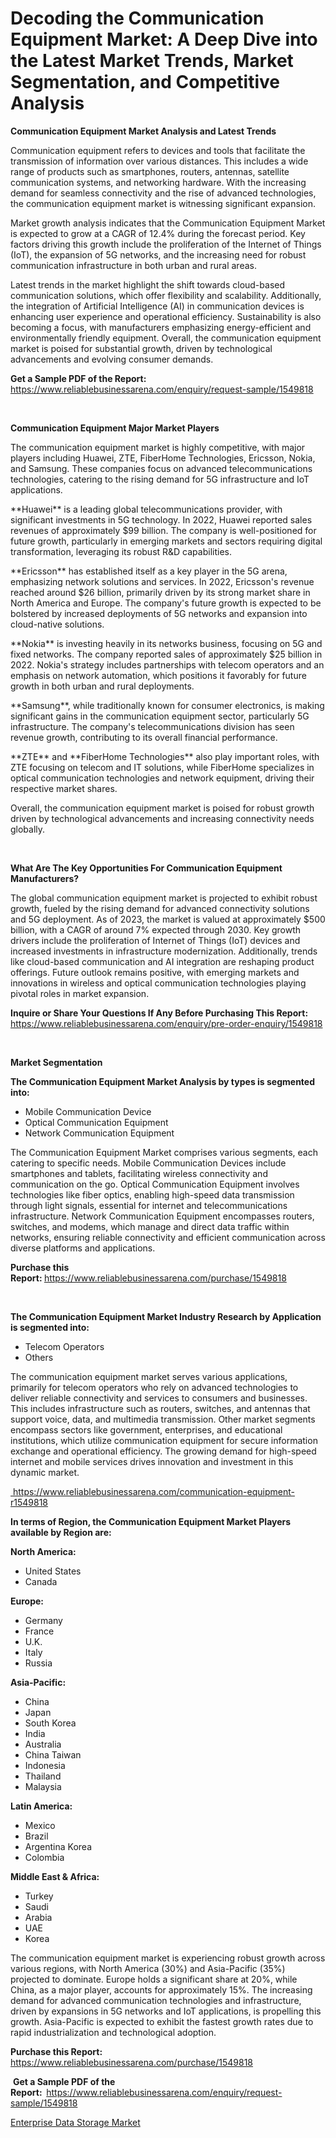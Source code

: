 <p><h1>Decoding the Communication Equipment Market: A Deep Dive into the Latest Market Trends, Market Segmentation, and Competitive Analysis</h1></p><p><strong>Communication Equipment Market Analysis and Latest Trends</strong></p>
<p><p>Communication equipment refers to devices and tools that facilitate the transmission of information over various distances. This includes a wide range of products such as smartphones, routers, antennas, satellite communication systems, and networking hardware. With the increasing demand for seamless connectivity and the rise of advanced technologies, the communication equipment market is witnessing significant expansion.</p><p>Market growth analysis indicates that the Communication Equipment Market is expected to grow at a CAGR of 12.4% during the forecast period. Key factors driving this growth include the proliferation of the Internet of Things (IoT), the expansion of 5G networks, and the increasing need for robust communication infrastructure in both urban and rural areas. </p><p>Latest trends in the market highlight the shift towards cloud-based communication solutions, which offer flexibility and scalability. Additionally, the integration of Artificial Intelligence (AI) in communication devices is enhancing user experience and operational efficiency. Sustainability is also becoming a focus, with manufacturers emphasizing energy-efficient and environmentally friendly equipment. Overall, the communication equipment market is poised for substantial growth, driven by technological advancements and evolving consumer demands.</p></p>
<p><strong>Get a Sample PDF of the Report:&nbsp;</strong> <a href="https://www.reliablebusinessarena.com/enquiry/request-sample/1549818?utm_campaign=2339&utm_medium=2&utm_source=Github&utm_content=ia&utm_term=15022025&utm_id=communication-equipment">https://www.reliablebusinessarena.com/enquiry/request-sample/1549818</a></p>
<p>&nbsp;</p>
<p><strong>Communication Equipment Major Market Players</strong></p>
<p><p>The communication equipment market is highly competitive, with major players including Huawei, ZTE, FiberHome Technologies, Ericsson, Nokia, and Samsung. These companies focus on advanced telecommunications technologies, catering to the rising demand for 5G infrastructure and IoT applications.</p><p>**Huawei** is a leading global telecommunications provider, with significant investments in 5G technology. In 2022, Huawei reported sales revenues of approximately $99 billion. The company is well-positioned for future growth, particularly in emerging markets and sectors requiring digital transformation, leveraging its robust R&D capabilities.</p><p>**Ericsson** has established itself as a key player in the 5G arena, emphasizing network solutions and services. In 2022, Ericsson's revenue reached around $26 billion, primarily driven by its strong market share in North America and Europe. The company's future growth is expected to be bolstered by increased deployments of 5G networks and expansion into cloud-native solutions.</p><p>**Nokia** is investing heavily in its networks business, focusing on 5G and fixed networks. The company reported sales of approximately $25 billion in 2022. Nokia's strategy includes partnerships with telecom operators and an emphasis on network automation, which positions it favorably for future growth in both urban and rural deployments.</p><p>**Samsung**, while traditionally known for consumer electronics, is making significant gains in the communication equipment sector, particularly 5G infrastructure. The company's telecommunications division has seen revenue growth, contributing to its overall financial performance. </p><p>**ZTE** and **FiberHome Technologies** also play important roles, with ZTE focusing on telecom and IT solutions, while FiberHome specializes in optical communication technologies and network equipment, driving their respective market shares.</p><p>Overall, the communication equipment market is poised for robust growth driven by technological advancements and increasing connectivity needs globally.</p></p>
<p>&nbsp;</p>
<p><strong>What Are The Key Opportunities For Communication Equipment Manufacturers?</strong></p>
<p><p>The global communication equipment market is projected to exhibit robust growth, fueled by the rising demand for advanced connectivity solutions and 5G deployment. As of 2023, the market is valued at approximately $500 billion, with a CAGR of around 7% expected through 2030. Key growth drivers include the proliferation of Internet of Things (IoT) devices and increased investments in infrastructure modernization. Additionally, trends like cloud-based communication and AI integration are reshaping product offerings. Future outlook remains positive, with emerging markets and innovations in wireless and optical communication technologies playing pivotal roles in market expansion.</p></p>
<p><strong>Inquire or Share Your Questions If Any Before Purchasing This Report:</strong> <a href="https://www.reliablebusinessarena.com/enquiry/pre-order-enquiry/1549818?utm_campaign=2339&utm_medium=2&utm_source=Github&utm_content=ia&utm_term=15022025&utm_id=communication-equipment">https://www.reliablebusinessarena.com/enquiry/pre-order-enquiry/1549818</a></p>
<p>&nbsp;</p>
<p><strong>Market Segmentation</strong></p>
<p><strong>The Communication Equipment Market Analysis by types is segmented into:</strong></p>
<p><ul><li>Mobile Communication Device</li><li>Optical Communication Equipment</li><li>Network Communication Equipment</li></ul></p>
<p><p>The Communication Equipment Market comprises various segments, each catering to specific needs. Mobile Communication Devices include smartphones and tablets, facilitating wireless connectivity and communication on the go. Optical Communication Equipment involves technologies like fiber optics, enabling high-speed data transmission through light signals, essential for internet and telecommunications infrastructure. Network Communication Equipment encompasses routers, switches, and modems, which manage and direct data traffic within networks, ensuring reliable connectivity and efficient communication across diverse platforms and applications.</p></p>
<p><strong>Purchase this Report:&nbsp;</strong><a href="https://www.reliablebusinessarena.com/purchase/1549818?utm_campaign=2339&utm_medium=2&utm_source=Github&utm_content=ia&utm_term=15022025&utm_id=communication-equipment">https://www.reliablebusinessarena.com/purchase/1549818</a></p>
<p>&nbsp;</p>
<p><strong>The Communication Equipment Market Industry Research by Application is segmented into:</strong></p>
<p><ul><li>Telecom Operators</li><li>Others</li></ul></p>
<p><p>The communication equipment market serves various applications, primarily for telecom operators who rely on advanced technologies to deliver reliable connectivity and services to consumers and businesses. This includes infrastructure such as routers, switches, and antennas that support voice, data, and multimedia transmission. Other market segments encompass sectors like government, enterprises, and educational institutions, which utilize communication equipment for secure information exchange and operational efficiency. The growing demand for high-speed internet and mobile services drives innovation and investment in this dynamic market.</p></p>
<p><a href="https://www.reliablebusinessarena.com/communication-equipment-r1549818?utm_campaign=2339&utm_medium=2&utm_source=Github&utm_content=ia&utm_term=15022025&utm_id=communication-equipment">&nbsp;https://www.reliablebusinessarena.com/communication-equipment-r1549818</a></p>
<p><strong>In terms of Region, the Communication Equipment Market Players available by Region are:</strong></p>
<p>
    <p> <strong> North America: </strong>
        <ul>
            <li>United States</li>
            <li>Canada</li>
        </ul>
        </p> 
    <p> <strong> Europe: </strong>
        <ul>
            <li>Germany</li>
            <li>France</li>
            <li>U.K.</li>
            <li>Italy</li>
            <li>Russia</li>
        </ul>
        </p> 
    <p> <strong> Asia-Pacific: </strong>
        <ul>
            <li>China</li>
            <li>Japan</li>
            <li>South Korea</li>
            <li>India</li>
            <li>Australia</li>
            <li>China Taiwan</li>
            <li>Indonesia</li>
            <li>Thailand</li>
            <li>Malaysia</li>
        </ul>
        </p> 
    <p> <strong> Latin America: </strong>
        <ul>
            <li>Mexico</li>
            <li>Brazil</li>
            <li>Argentina Korea</li>
            <li>Colombia</li>
        </ul>
        </p> 
    <p> <strong> Middle East & Africa: </strong>
        <ul>
            <li>Turkey</li>
            <li>Saudi</li>
            <li>Arabia</li>
            <li>UAE</li>
            <li>Korea</li>
        </ul>
    </p>
    </p>
<p><p>The communication equipment market is experiencing robust growth across various regions, with North America (30%) and Asia-Pacific (35%) projected to dominate. Europe holds a significant share at 20%, while China, as a major player, accounts for approximately 15%. The increasing demand for advanced communication technologies and infrastructure, driven by expansions in 5G networks and IoT applications, is propelling this growth. Asia-Pacific is expected to exhibit the fastest growth rates due to rapid industrialization and technological adoption.</p></p>
<p><strong>Purchase this Report: </strong><a href="https://www.reliablebusinessarena.com/purchase/1549818?utm_campaign=2339&utm_medium=2&utm_source=Github&utm_content=ia&utm_term=15022025&utm_id=communication-equipment">https://www.reliablebusinessarena.com/purchase/1549818</a></p>
<p>&nbsp;<strong>Get a Sample PDF of the Report:&nbsp;&nbsp;</strong><a href="https://www.reliablebusinessarena.com/enquiry/request-sample/1549818?utm_campaign=2339&utm_medium=2&utm_source=Github&utm_content=ia&utm_term=15022025&utm_id=communication-equipment">https://www.reliablebusinessarena.com/enquiry/request-sample/1549818</a></p>
<p><strong></strong></p>
<p><p><a href="https://github.com/arnoldannice0/Market-Research-Report-List-1/blob/main/enterprise-data-storage-market.md?utm_campaign=2339&utm_medium=2&utm_source=Github&utm_content=ia&utm_term=15022025&utm_id=communication-equipment">Enterprise Data Storage Market</a></p></p>